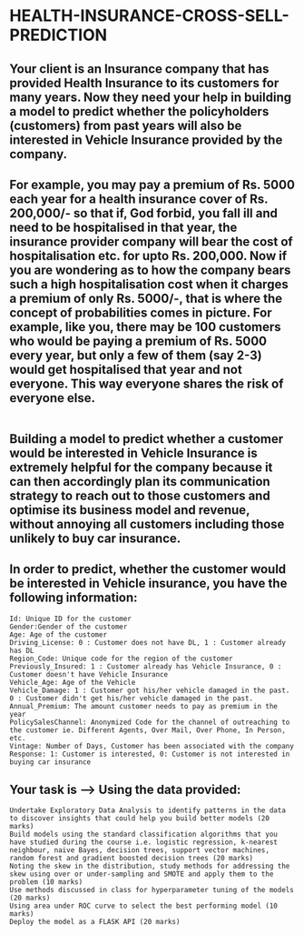 # HEALTH-INSURANCE-CROSS-SELL-PREDICTION
## Your client is an Insurance company that has provided Health Insurance to its customers for many years. Now they need your help in building a model to predict whether the policyholders (customers) from past years will also be interested in Vehicle Insurance provided by the company. 
## For example, you may pay a premium of Rs. 5000 each year for a health insurance cover of Rs. 200,000/- so that if, God forbid, you fall ill and need to be hospitalised in that year, the insurance provider company will bear the cost of hospitalisation etc. for upto Rs. 200,000. Now if you are wondering as to how the company bears such a high hospitalisation cost when it charges a premium of only Rs. 5000/-, that is where the concept of probabilities comes in picture. For example, like you, there may be 100 customers who would be paying a premium of Rs. 5000 every year, but only a few of them (say 2-3) would get hospitalised that year and not everyone. This way everyone shares the risk of everyone else.

``` Just like medical insurance, there is vehicle insurance where every year customer needs to pay a premium of a certain amount to insurance provider company so that in case of unfortunate accident by the vehicle, the insurance provider company will provide compensation (called ‘sum assured’) to the customer.
```
## Building a model to predict whether a customer would be interested in Vehicle Insurance is extremely helpful for the company because it can then accordingly plan its communication strategy to reach out to those customers and optimise its business model and revenue, without annoying all customers including those unlikely to buy car insurance.

## In order to predict, whether the customer would be interested in Vehicle insurance, you have the following information:
```
Id: Unique ID for the customer
Gender:Gender of the customer
Age: Age of the customer
Driving_License: 0 : Customer does not have DL, 1 : Customer already has DL
Region_Code: Unique code for the region of the customer
Previously_Insured: 1 : Customer already has Vehicle Insurance, 0 : Customer doesn't have Vehicle Insurance
Vehicle_Age: Age of the Vehicle
Vehicle_Damage: 1 : Customer got his/her vehicle damaged in the past. 0 : Customer didn't get his/her vehicle damaged in the past.
Annual_Premium: The amount customer needs to pay as premium in the year
PolicySalesChannel: Anonymized Code for the channel of outreaching to the customer ie. Different Agents, Over Mail, Over Phone, In Person, etc.
Vintage: Number of Days, Customer has been associated with the company
Response: 1: Customer is interested, 0: Customer is not interested in buying car insurance
```
## Your task is --> Using the data provided:
```
Undertake Exploratory Data Analysis to identify patterns in the data to discover insights that could help you build better models (20 marks)
Build models using the standard classification algorithms that you have studied during the course i.e. logistic regression, k-nearest neighbour, naive Bayes, decision trees, support vector machines, random forest and gradient boosted decision trees (20 marks)
Noting the skew in the distribution, study methods for addressing the skew using over or under-sampling and SMOTE and apply them to the problem (10 marks)
Use methods discussed in class for hyperparameter tuning of the models (20 marks)
Using area under ROC curve to select the best performing model (10 marks)
Deploy the model as a FLASK API (20 marks)
```
